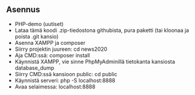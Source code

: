 ## Asennus

- PHP-demo (uutiset)
- Lataa tämä koodi .zip-tiedostona githubista, pura paketti  (tai kloonaa ja poista .git kansio)
- Asenna XAMPP ja composer
- Siirry projektin juureen: cd news2020
- Aja CMD:ssä: composer install
- Käynnistä XAMPP, vie sinne PhpMyAdminillä tietokanta kansiosta database_dump
- Siirry CMD:ssä kansioon public: cd public
- Käynnistä serveri: php -S localhost:8888
- Avaa selaimessa: localhost:8888
